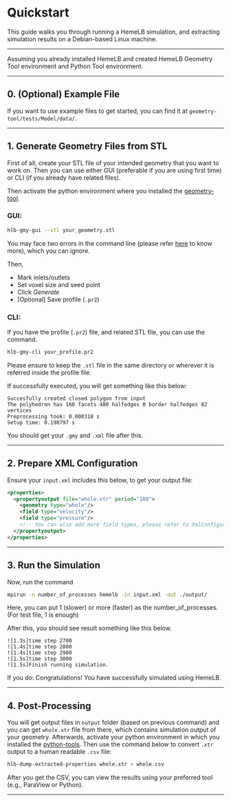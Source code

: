 
# Quickstart

This guide walks you through running a HemeLB simulation, and extracting simulation results on a Debian-based Linux machine. 

---

Assuming you already installed HemeLB and created HemeLB Geometry Tool environment and Python Tool environment. 

---

## 0. (Optional) Example File

If you want to use example files to get started, you can find it at `geometry-tool/tests/Model/data/`. 

---

## 1. Generate Geometry Files from STL

First of all, create your STL file of your intended geometry that you want to work on. Then you can use either GUI (preferable if you are using first time) or CLI (if you already have related files). 

Then activate the python environment where you installed the [geometry-tool](./geometry-tool.md).

### GUI:
```bash
hlb-gmy-gui --stl your_geometry.stl
```

You may face two errors in the command line (please refer [here](./geometry-tool.md) to know more), which you can ignore.

Then, 

- Mark inlets/outlets
- Set voxel size and seed point
- Click *Generate*
- [Optional] Save profile (`.pr2`)

### CLI:

If you have the profile (`.pr2`) file, and related STL file, you can use the command.

```bash
hlb-gmy-cli your_profile.pr2
```

Please ensure to keep the `.stl` file in the same directory or wherever it is referred inside the profile file.

If successfully executed, you will get something like this below:

```
Succesfully created closed polygon from input
The polyhedron has 160 facets 480 halfedges 0 border halfedges 82 vertices 
Preprocessing took: 0.000318 s 
Setup time: 0.198797 s
```

You should get your `.gmy` and `.xml` file after this. 

---

## 2. Prepare XML Configuration

Ensure your `input.xml` includes this below, to get your output file:

```xml
<properties>
  <propertyoutput file="whole.xtr" period="100">
    <geometry type="whole"/>
    <field type="velocity"/>
    <field type="pressure"/>
    <!-- You can also add more field types, please refer to XmlConfiguration.md for more. -->
  </propertyoutput>
</properties>
```

---

## 3. Run the Simulation

Now, run the command

```bash
mpirun -n number_of_processes hemelb -in input.xml -out ./output/
```

Here, you can put 1 (slower) or more (faster) as the number_of_processes. (For test file, 1 is enough)

After this, you should see result something like this below.

```
![1.3s]time step 2700
![1.4s]time step 2800
![1.4s]time step 2900
![1.5s]time step 3000
![1.5s]Finish running simulation.
```

If you do: Congratulations! You have successfully simulated using HemeLB. 

---

## 4. Post-Processing

You will get output files in `output` folder (based on previous command) and you can get `whole.xtr` file from there, which contains simulation output of your geometry. Afterwards, activate your python environment in which you installed the [python-tools](./python-tools.md). Then use the command below to convert `.xtr` output to a human readable `.csv` file:

```bash
hlb-dump-extracted-properties whole.xtr > whole.csv
```

After you get the CSV, you can view the results using your preferred tool (e.g., ParaView or Python).

---
